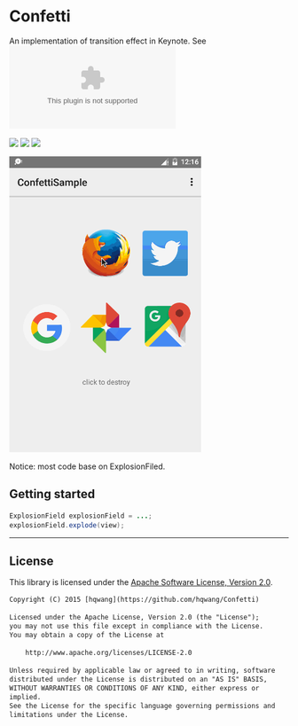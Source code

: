 # Confetti
An implementation of transition effect in Keynote. See ![demo.apk](demo.apk)

![](https://img.shields.io/hexpm/l/plug.svg)
![](https://img.shields.io/badge/Platform-Android-brightgreen.svg)
![](https://img.shields.io/badge/Android-CustomView-blue.svg)

![Confetti.gif](haha.gif)

Notice: most code base on ExplosionFiled.

## Getting started

```java
ExplosionField explosionField = ...;
explosionField.explode(view);
```

---
## License

This library is licensed under the [Apache Software License, Version 2.0](http://www.apache.org/licenses/LICENSE-2.0).

    Copyright (C) 2015 [hqwang](https://github.com/hqwang/Confetti)

    Licensed under the Apache License, Version 2.0 (the "License");
    you may not use this file except in compliance with the License.
    You may obtain a copy of the License at

        http://www.apache.org/licenses/LICENSE-2.0

    Unless required by applicable law or agreed to in writing, software
    distributed under the License is distributed on an "AS IS" BASIS,
    WITHOUT WARRANTIES OR CONDITIONS OF ANY KIND, either express or implied.
    See the License for the specific language governing permissions and
    limitations under the License.